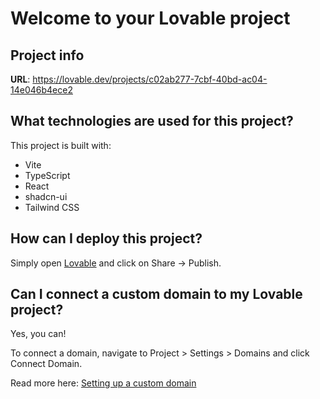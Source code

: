 # Welcome to your Lovable project

## Project info

**URL**: https://lovable.dev/projects/c02ab277-7cbf-40bd-ac04-14e046b4ece2


## What technologies are used for this project?

This project is built with:

- Vite
- TypeScript
- React
- shadcn-ui
- Tailwind CSS

## How can I deploy this project?

Simply open [Lovable](https://lovable.dev/projects/c02ab277-7cbf-40bd-ac04-14e046b4ece2) and click on Share -> Publish.

## Can I connect a custom domain to my Lovable project?

Yes, you can!

To connect a domain, navigate to Project > Settings > Domains and click Connect Domain.

Read more here: [Setting up a custom domain](https://docs.lovable.dev/tips-tricks/custom-domain#step-by-step-guide)
